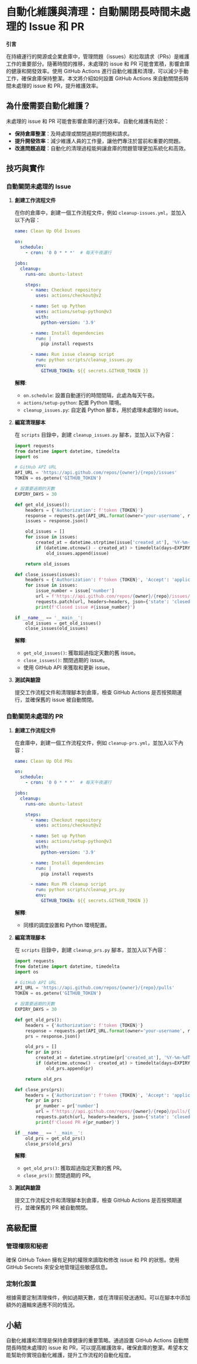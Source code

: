 # 自動化維護與清理：自動關閉長時間未處理的 Issue 和 PR

**引言**

在持續運行的開源或企業倉庫中，管理問題（issues）和拉取請求（PRs）是維護工作的重要部分。隨著時間的推移，未處理的 issue 和 PR 可能會累積，影響倉庫的健康和開發效率。使用 GitHub Actions 進行自動化維護和清理，可以減少手動工作，確保倉庫保持整潔。本文將介紹如何設置 GitHub Actions 來自動關閉長時間未處理的 issue 和 PR，提升維護效率。

## 為什麼需要自動化維護？

未處理的 issue 和 PR 可能會影響倉庫的運行效率。自動化維護有助於：

- **保持倉庫整潔**：及時處理或關閉過期的問題和請求。
- **提升開發效率**：減少維護人員的工作量，讓他們專注於當前和重要的問題。
- **改進問題追蹤**：自動化的清理過程能夠讓倉庫的問題管理更加系統化和高效。

## 技巧與實作

### 自動關閉未處理的 Issue

1. **創建工作流程文件**

   在你的倉庫中，創建一個工作流程文件，例如 `cleanup-issues.yml`，並加入以下內容：

   ```yaml
   name: Clean Up Old Issues

   on:
     schedule:
       - cron: '0 0 * * *'  # 每天午夜運行

   jobs:
     cleanup:
       runs-on: ubuntu-latest

       steps:
         - name: Checkout repository
           uses: actions/checkout@v2

         - name: Set up Python
           uses: actions/setup-python@v3
           with:
             python-version: '3.9'

         - name: Install dependencies
           run: |
             pip install requests

         - name: Run issue cleanup script
           run: python scripts/cleanup_issues.py
           env:
             GITHUB_TOKEN: ${{ secrets.GITHUB_TOKEN }}
   ```

   **解釋**:
   - `on.schedule`: 設置自動運行的時間間隔，此處為每天午夜。
   - `actions/setup-python`: 配置 Python 環境。
   - `cleanup_issues.py`: 自定義 Python 腳本，用於處理未處理的 issue。

2. **編寫清理腳本**

   在 `scripts` 目錄中，創建 `cleanup_issues.py` 腳本，並加入以下內容：

   ```python
   import requests
   from datetime import datetime, timedelta
   import os

   # GitHub API URL
   API_URL = 'https://api.github.com/repos/{owner}/{repo}/issues'
   TOKEN = os.getenv('GITHUB_TOKEN')

   # 設置要過期的天數
   EXPIRY_DAYS = 30

   def get_old_issues():
       headers = {'Authorization': f'token {TOKEN}'}
       response = requests.get(API_URL.format(owner='your-username', repo='your-repo'), headers=headers)
       issues = response.json()

       old_issues = []
       for issue in issues:
           created_at = datetime.strptime(issue['created_at'], '%Y-%m-%dT%H:%M:%SZ')
           if (datetime.utcnow() - created_at) > timedelta(days=EXPIRY_DAYS):
               old_issues.append(issue)

       return old_issues

   def close_issues(issues):
       headers = {'Authorization': f'token {TOKEN}', 'Accept': 'application/vnd.github.v3+json'}
       for issue in issues:
           issue_number = issue['number']
           url = f'https://api.github.com/repos/{owner}/{repo}/issues/{issue_number}'
           requests.patch(url, headers=headers, json={'state': 'closed'})
           print(f'Closed issue #{issue_number}')

   if __name__ == '__main__':
       old_issues = get_old_issues()
       close_issues(old_issues)
   ```

   **解釋**:
   - `get_old_issues()`: 獲取超過指定天數的舊 issue。
   - `close_issues()`: 關閉過期的 issue。
   - 使用 GitHub API 來獲取和更新 issue。

3. **測試與驗證**

   提交工作流程文件和清理腳本到倉庫，檢查 GitHub Actions 是否按預期運行，並確保舊的 issue 被自動關閉。

### 自動關閉未處理的 PR

1. **創建工作流程文件**

   在倉庫中，創建一個工作流程文件，例如 `cleanup-prs.yml`，並加入以下內容：

   ```yaml
   name: Clean Up Old PRs

   on:
     schedule:
       - cron: '0 0 * * *'  # 每天午夜運行

   jobs:
     cleanup:
       runs-on: ubuntu-latest

       steps:
         - name: Checkout repository
           uses: actions/checkout@v2

         - name: Set up Python
           uses: actions/setup-python@v3
           with:
             python-version: '3.9'

         - name: Install dependencies
           run: |
             pip install requests

         - name: Run PR cleanup script
           run: python scripts/cleanup_prs.py
           env:
             GITHUB_TOKEN: ${{ secrets.GITHUB_TOKEN }}
   ```

   **解釋**:
   - 同樣的調度設置和 Python 環境配置。

2. **編寫清理腳本**

   在 `scripts` 目錄中，創建 `cleanup_prs.py` 腳本，並加入以下內容：

   ```python
   import requests
   from datetime import datetime, timedelta
   import os

   # GitHub API URL
   API_URL = 'https://api.github.com/repos/{owner}/{repo}/pulls'
   TOKEN = os.getenv('GITHUB_TOKEN')

   # 設置要過期的天數
   EXPIRY_DAYS = 30

   def get_old_prs():
       headers = {'Authorization': f'token {TOKEN}'}
       response = requests.get(API_URL.format(owner='your-username', repo='your-repo'), headers=headers)
       prs = response.json()

       old_prs = []
       for pr in prs:
           created_at = datetime.strptime(pr['created_at'], '%Y-%m-%dT%H:%M:%SZ')
           if (datetime.utcnow() - created_at) > timedelta(days=EXPIRY_DAYS):
               old_prs.append(pr)

       return old_prs

   def close_prs(prs):
       headers = {'Authorization': f'token {TOKEN}', 'Accept': 'application/vnd.github.v3+json'}
       for pr in prs:
           pr_number = pr['number']
           url = f'https://api.github.com/repos/{owner}/{repo}/pulls/{pr_number}'
           requests.patch(url, headers=headers, json={'state': 'closed'})
           print(f'Closed PR #{pr_number}')

   if __name__ == '__main__':
       old_prs = get_old_prs()
       close_prs(old_prs)
   ```

   **解釋**:
   - `get_old_prs()`: 獲取超過指定天數的舊 PR。
   - `close_prs()`: 關閉過期的 PR。

3. **測試與驗證**

   提交工作流程文件和清理腳本到倉庫，檢查 GitHub Actions 是否按預期運行，並確保舊的 PR 被自動關閉。

## 高級配置

### 管理權限和秘密

確保 GitHub Token 擁有足夠的權限來讀取和修改 issue 和 PR 的狀態。使用 GitHub Secrets 來安全地管理這些敏感信息。

### 定制化設置

根據需要定制清理條件，例如過期天數，或在清理前發送通知。可以在腳本中添加額外的邏輯來適應不同的情況。

## 小結

自動化維護和清理是保持倉庫健康的重要策略。通過設置 GitHub Actions 自動關閉長時間未處理的 issue 和 PR，可以提高維護效率，確保倉庫的整潔。希望本文能幫助你實現自動化維護，提升工作流程的自動化程度。